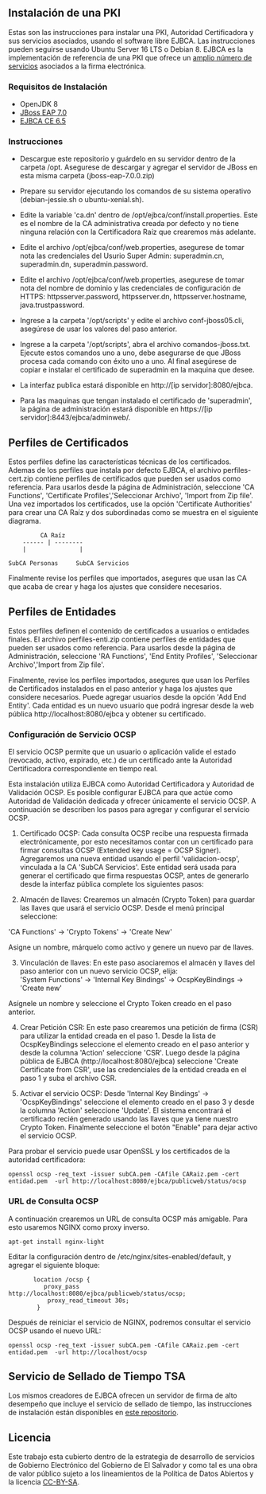 
## Instalación de una PKI
Estas son las instrucciones para instalar una PKI, Autoridad Certificadora y sus servicios asociados, usando el software libre EJBCA. Las instrucciones pueden seguirse usando Ubuntu Server 16 LTS o Debian 8. 
EJBCA es la implementación de referencia de una PKI que ofrece un [amplio número de servicios](https://www.ejbca.org/features.html) asociados a la firma electrónica. 

### Requisitos de Instalación

* OpenJDK 8
* [JBoss EAP 7.0](https://developers.redhat.com/download-manager/file/jboss-eap-7.0.0.zip) 
* [EJBCA CE 6.5](https://sourceforge.net/projects/ejbca/files/ejbca6/ejbca_6_5_0/ejbca_ce_6_5.0.5.zip)


### Instrucciones

- Descargue este repositorio y guárdelo en su servidor dentro de la carpeta /opt. Asegurese de descargar y agregar el servidor de JBoss en esta misma carpeta (jboss-eap-7.0.0.zip)
 
- Prepare su servidor ejecutando los comandos de su sistema operativo (debian-jessie.sh o ubuntu-xenial.sh).  

- Edite la variable 'ca.dn' dentro de /opt/ejbca/conf/install.properties. Este es el nombre de la CA administrativa creada por defecto y no tiene ninguna relación con la Certificadora Raíz que crearemos más adelante.  

- Edite el archivo /opt/ejbca/conf/web.properties, asegurese de tomar nota las credenciales del Usurio Super Admin:  superadmin.cn, superadmin.dn, superadmin.password.

- Edite el archivo /opt/ejbca/conf/web.properties, asegurese de tomar nota del nombre de dominio y las credenciales de configuración de HTTPS:  httpsserver.password, httpsserver.dn, httpsserver.hostname, java.trustpassword.

- Ingrese a la carpeta '/opt/scripts' y edite el archivo conf-jboss05.cli, asegúrese de usar los valores del paso anterior. 

- Ingrese a la carpeta '/opt/scripts', abra el archivo comandos-jboss.txt. Ejecute estos comandos uno a uno, debe asegurarse de que JBoss procesa cada comando con éxito uno a uno. Al final asegúrese de copiar e instalar el certificado de superadmin en la maquina que desee. 

- La interfaz publica estará disponible en http://[ip servidor]:8080/ejbca. 

- Para las maquinas que tengan instalado el certificado de 'superadmin', la página de administración estará disponible en https://[ip servidor]:8443/ejbca/adminweb/. 

## Perfiles de Certificados

Estos perfiles define las características técnicas de los certificados. Ademas de los perfiles que instala por defecto EJBCA, el archivo perfiles-cert.zip contiene perfiles de certificados que pueden ser usados como referencia.  Para usarlos desde la página de Administración, seleccione 'CA Functions', 'Certificate Profiles','Seleccionar Archivo', 'Import from Zip file'. Una vez importados los certificados, use la opción 'Certificate Authorities' para crear una CA Raíz y dos subordinadas como se muestra en el siguiente diagrama.

 ```
          CA Raíz
     ------ | --------
     |               |

SubCA Personas     SubCA Servicios
```

Finalmente revise los perfiles que importados, asegures que usan las CA que acaba de crear y haga los ajustes que considere necesarios.
 

## Perfiles de Entidades

Estos perfiles definen el contenido de certificados a usuarios o entidades finales. El archivo perfiles-enti.zip contiene perfiles de entidades que pueden ser usados como referencia.  Para usarlos desde la página de Administración, seleccione 'RA Functions', 'End Entity Profiles', 'Seleccionar Archivo','Import from Zip file'. 

Finalmente, revise los perfiles importados, asegures que usan los Perfiles de Certificados instalados en el paso anterior y haga los ajustes que considere necesarios. Puede agregar usuarios desde la opción 'Add End Entity'. Cada entidad es un nuevo usuario que podrá ingresar desde la web pública http://localhost:8080/ejbca y obtener su certificado. 

### Configuración de Servicio OCSP

El servicio OCSP permite que un usuario o aplicación valide el estado (revocado, activo, expirado, etc.) de un certificado ante la Autoridad Certificadora correspondiente en tiempo real. 

Esta instalación utiliza EJBCA como Autoridad Certificadora y Autoridad de Validación OCSP. Es posible configurar EJBCA para que actúe como Autoridad de Validación dedicada y ofrecer únicamente el servicio OCSP. A continuación se describen los pasos para agregar y configurar el servicio OCSP.

1. Certificado OCSP: Cada consulta OCSP recibe una respuesta firmada electrónicamente, por esto necesitamos contar con un certificado para firmar consultas OCSP (Extended key usage = OCSP Signer). Agregaremos una nueva entidad usando el perfil 'validacion-ocsp', vinculada a la CA 'SubCA Servicios'. Este entidad será usada para generar el certificado que firma respuestas OCSP, antes de generarlo desde la interfaz pública complete los siguientes pasos: 

2. Almacén de llaves: Crearemos un almacén (Crypto Token) para guardar las llaves que usará el servicio OCSP. Desde el menú principal seleccione:

'CA Functions' -> 'Crypto Tokens' -> 'Create New' 

Asigne un nombre, márquelo como activo y genere un nuevo par de llaves.

3. Vinculación de llaves: En este paso asociaremos el almacén y llaves del paso anterior con un nuevo servicio OCSP, elija:  
'System Functions' -> 'Internal Key Bindings' -> OcspKeyBindings -> 'Create new'

Asígnele un nombre y seleccione el Crypto Token creado en el paso anterior. 

4. Crear Petición CSR: En este paso crearemos una petición de firma (CSR) para utilizar la entidad creada en el paso 1. Desde la lista de OcspKeyBindings seleccione el elemento creado en el paso anterior y desde la columna 'Action' seleccione 'CSR'. Luego desde la página pública de EJBCA (http://localhost:8080/ejbca) seleccione 'Create Certificate from CSR', use las credenciales de la entidad creada en el paso 1 y suba el archivo CSR.

5. Activar el servicio OCSP: Desde 'Internal Key Bindings' -> 'OcspKeyBindings'  seleccione el elemento creado en el paso 3 y desde la columna 'Action' seleccione 'Update'. El sistema encontrará el certificado recién generado usando las llaves que ya tiene nuestro Crypto Token. Finalmente seleccione el botón "Enable" para dejar activo el servicio OCSP.

Para probar el servicio puede usar OpenSSL y los certificados de la autoridad certificadora:

```
openssl ocsp -req_text -issuer subCA.pem -CAfile CARaiz.pem -cert entidad.pem  -url http://localhost:8080/ejbca/publicweb/status/ocsp  
```

### URL de Consulta OCSP
A continuación crearemos un URL de consulta OCSP más amigable. Para esto usaremos NGINX como proxy inverso.
```
apt-get install nginx-light
```
Editar la configuración dentro de  /etc/nginx/sites-enabled/default, y agregar el siguiente bloque:
```
       location /ocsp {
          proxy_pass http://localhost:8080/ejbca/publicweb/status/ocsp;
           proxy_read_timeout 30s;
        }
```
Después de reiniciar el servicio de NGINX, podremos consultar el servicio OCSP usando el nuevo URL:
```
openssl ocsp -req_text -issuer subCA.pem -CAfile CARaiz.pem -cert entidad.pem  -url http://localhost/ocsp  
```

## Servicio de Sellado de Tiempo TSA

Los mismos creadores de EJBCA ofrecen un servidor de firma de alto desempeño que incluye el servicio de sellado de tiempo, las instrucciones de instalación están disponibles en [este repositorio](https://github.com/egobsv/ServidorDeFirma). 


## Licencia

Este trabajo esta cubierto dentro de la estrategia de desarrollo de servicios de Gobierno Electrónico del Gobierno de El Salvador y como tal es una obra de valor público sujeto a los lineamientos de la Política de Datos Abiertos y la licencia [CC-BY-SA](https://creativecommons.org/licenses/by-sa/3.0/deed.es).  
